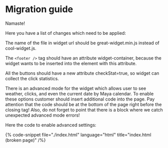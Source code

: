 # Migration guide

Namaste!

Here you have a list of changes which need to be applied:

The name of the file in widget url should be great-widget.min.js instead of cool-widget.js.

The `<footer />` tag should have an attribute widget-container, because the widget wants to be inserted into the element with this attribute.

All the buttons should have a new attribute checkStat=true, so widget can collect the click statistics.

There is an advanced mode for the widget which allows user to see weather, clicks, and even the current date by Maya calendar. To enable these options customer should insert additional code into the page. Pay attention that the code should be at the bottom of the page right before the closing </body> tag! Also, do not forget to point that there is a block where we catch unexpected advanced mode errors!

Here the code to enable advanced settings:


{% code-snippet
  file="./index.html"
  language="html"
  title="index.html (broken page)"
/%}